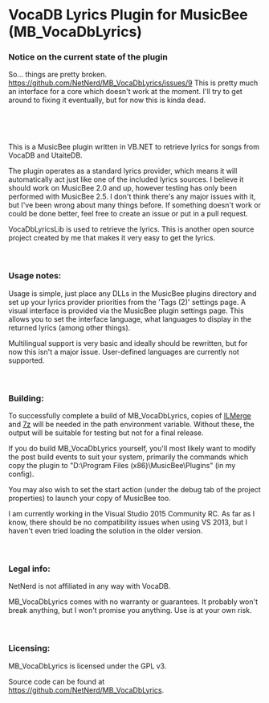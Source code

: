 # VocaDB Lyrics Plugin for MusicBee (MB_VocaDbLyrics)

### Notice on the current state of the plugin
So... things are pretty broken. https://github.com/NetNerd/MB_VocaDbLyrics/issues/9
This is pretty much an interface for a core which doesn't work at the moment. I'll try to get around to fixing it eventually, but for now this is kinda dead.

&nbsp;

&nbsp;

This is a MusicBee plugin written in VB.NET to retrieve lyrics for songs from VocaDB and UtaiteDB.

The plugin operates as a standard lyrics provider, which means it will automatically act just like one of the included lyrics sources. I believe it should work on MusicBee 2.0 and up, however testing has only been performed with MusicBee 2.5.
I don't think there's any major issues with it, but I've been wrong about many things before. If something doesn't work or could be done better, feel free to create an issue or put in a pull request.

VocaDbLyricsLib is used to retrieve the lyrics. This is another open source project created by me that makes it very easy to get the lyrics.

　

### Usage notes:
Usage is simple, just place any DLLs in the MusicBee plugins directory and set up your lyrics provider priorities from the 'Tags (2)' settings page.
A visual interface is provided via the MusicBee plugin settings page. This allows you to set the interface language, what languages to display in the returned lyrics (among other things).

Multilingual support is very basic and ideally should be rewritten, but for now this isn't a major issue.
User-defined languages are currently not supported.

　

### Building:
To successfully complete a build of MB_VocaDbLyrics, copies of [ILMerge](http://research.microsoft.com/en-us/people/mbarnett/ilmerge.aspx) and [7z](http://www.7-zip.org/) will be needed in the path environment variable. Without these, the output will be suitable for testing but not for a final release.

If you do build MB_VocaDbLyrics yourself, you'll most likely want to modify the post build events to suit your system, primarily the commands which copy the plugin to "D:\Program Files (x86)\MusicBee\Plugins" (in my config).

You may also wish to set the start action (under the debug tab of the project properties) to launch your copy of MusicBee too.

I am currently working in the Visual Studio 2015 Community RC. As far as I know, there should be no compatibility issues when using VS 2013, but I haven't even tried loading the solution in the older version.

　

### Legal info:
NetNerd is not affiliated in any way with VocaDB.

MB_VocaDbLyrics comes with no warranty or guarantees. It probably won't break anything, but I won't promise you anything. Use is at your own risk.

　

### Licensing:
MB_VocaDbLyrics is licensed under the GPL v3.

Source code can be found at https://github.com/NetNerd/MB_VocaDbLyrics.
